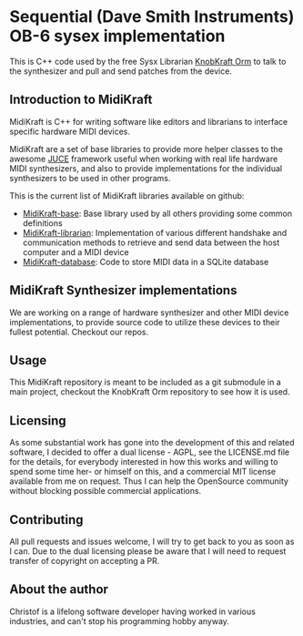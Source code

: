 # Sequential (Dave Smith Instruments) OB-6 sysex implementation

This is C++ code used by the free Sysx Librarian [KnobKraft Orm](https://github.com/christofmuc/KnobKraft-orm) to talk to the synthesizer and pull and send patches from the device.

## Introduction to MidiKraft

MidiKraft is C++ for writing software like editors and librarians to interface specific hardware MIDI devices.

MidiKraft are a set of base libraries to provide more helper classes to the awesome [JUCE](https://github.com/juce-framework/JUCE) framework useful when working with real life hardware MIDI synthesizers, and also to provide implementations for the individual synthesizers to be used in other programs.

 This is the current list of MidiKraft libraries available on github:

  * [MidiKraft-base](https://github.com/christofmuc/MidiKraft-base): Base library used by all others providing some common definitions
  * [MidiKraft-librarian](https://github.com/christofmuc/MidiKraft-librarian): Implementation of various different handshake and communication methods to retrieve and send data between the host computer and a MIDI device
  * [MidiKraft-database](https://github.com/christofmuc/MidiKraft-database): Code to store MIDI data in a SQLite database

## MidiKraft Synthesizer implementations

We are working on a range of hardware synthesizer and other MIDI device implementations, to provide source code to utilize these devices to their fullest potential. Checkout our repos.
  
## Usage

This MidiKraft repository is meant to be included as a git submodule in a main project, checkout the KnobKraft Orm repository to see how it is used.

## Licensing

As some substantial work has gone into the development of this and related software, I decided to offer a dual license - AGPL, see the LICENSE.md file for the details, for everybody interested in how this works and willing to spend some time her- or himself on this, and a commercial MIT license available from me on request. Thus I can help the OpenSource community without blocking possible commercial applications.

## Contributing

All pull requests and issues welcome, I will try to get back to you as soon as I can. Due to the dual licensing please be aware that I will need to request transfer of copyright on accepting a PR. 

## About the author

Christof is a lifelong software developer having worked in various industries, and can't stop his programming hobby anyway. 
